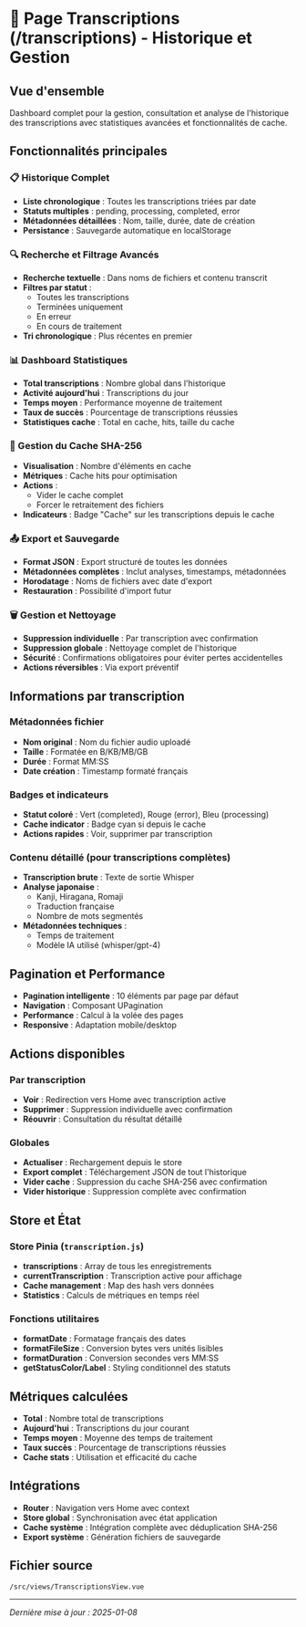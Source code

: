 # 📜 Page Transcriptions (/transcriptions) - Historique et Gestion

## Vue d'ensemble
Dashboard complet pour la gestion, consultation et analyse de l'historique des transcriptions avec statistiques avancées et fonctionnalités de cache.

## Fonctionnalités principales

### 📋 Historique Complet
- **Liste chronologique** : Toutes les transcriptions triées par date
- **Statuts multiples** : pending, processing, completed, error
- **Métadonnées détaillées** : Nom, taille, durée, date de création
- **Persistance** : Sauvegarde automatique en localStorage

### 🔍 Recherche et Filtrage Avancés
- **Recherche textuelle** : Dans noms de fichiers et contenu transcrit
- **Filtres par statut** :
  - Toutes les transcriptions
  - Terminées uniquement
  - En erreur
  - En cours de traitement
- **Tri chronologique** : Plus récentes en premier

### 📊 Dashboard Statistiques
- **Total transcriptions** : Nombre global dans l'historique
- **Activité aujourd'hui** : Transcriptions du jour
- **Temps moyen** : Performance moyenne de traitement
- **Taux de succès** : Pourcentage de transcriptions réussies
- **Statistiques cache** : Total en cache, hits, taille du cache

### 💾 Gestion du Cache SHA-256
- **Visualisation** : Nombre d'éléments en cache
- **Métriques** : Cache hits pour optimisation
- **Actions** :
  - Vider le cache complet
  - Forcer le retraitement des fichiers
- **Indicateurs** : Badge "Cache" sur les transcriptions depuis le cache

### 📤 Export et Sauvegarde
- **Format JSON** : Export structuré de toutes les données
- **Métadonnées complètes** : Inclut analyses, timestamps, métadonnées
- **Horodatage** : Noms de fichiers avec date d'export
- **Restauration** : Possibilité d'import futur

### 🗑️ Gestion et Nettoyage
- **Suppression individuelle** : Par transcription avec confirmation
- **Suppression globale** : Nettoyage complet de l'historique
- **Sécurité** : Confirmations obligatoires pour éviter pertes accidentelles
- **Actions réversibles** : Via export préventif

## Informations par transcription

### Métadonnées fichier
- **Nom original** : Nom du fichier audio uploadé
- **Taille** : Formatée en B/KB/MB/GB
- **Durée** : Format MM:SS
- **Date création** : Timestamp formaté français

### Badges et indicateurs
- **Statut coloré** : Vert (completed), Rouge (error), Bleu (processing)
- **Cache indicator** : Badge cyan si depuis le cache
- **Actions rapides** : Voir, supprimer par transcription

### Contenu détaillé (pour transcriptions complètes)
- **Transcription brute** : Texte de sortie Whisper
- **Analyse japonaise** :
  - Kanji, Hiragana, Romaji
  - Traduction française
  - Nombre de mots segmentés
- **Métadonnées techniques** :
  - Temps de traitement
  - Modèle IA utilisé (whisper/gpt-4)

## Pagination et Performance
- **Pagination intelligente** : 10 éléments par page par défaut
- **Navigation** : Composant UPagination
- **Performance** : Calcul à la volée des pages
- **Responsive** : Adaptation mobile/desktop

## Actions disponibles

### Par transcription
- **Voir** : Redirection vers Home avec transcription active
- **Supprimer** : Suppression individuelle avec confirmation
- **Réouvrir** : Consultation du résultat détaillé

### Globales
- **Actualiser** : Rechargement depuis le store
- **Export complet** : Téléchargement JSON de tout l'historique
- **Vider cache** : Suppression du cache SHA-256 avec confirmation
- **Vider historique** : Suppression complète avec confirmation

## Store et État

### Store Pinia (`transcription.js`)
- **transcriptions** : Array de tous les enregistrements
- **currentTranscription** : Transcription active pour affichage
- **Cache management** : Map des hash vers données
- **Statistics** : Calculs de métriques en temps réel

### Fonctions utilitaires
- **formatDate** : Formatage français des dates
- **formatFileSize** : Conversion bytes vers unités lisibles
- **formatDuration** : Conversion secondes vers MM:SS
- **getStatusColor/Label** : Styling conditionnel des statuts

## Métriques calculées
- **Total** : Nombre total de transcriptions
- **Aujourd'hui** : Transcriptions du jour courant
- **Temps moyen** : Moyenne des temps de traitement
- **Taux succès** : Pourcentage de transcriptions réussies
- **Cache stats** : Utilisation et efficacité du cache

## Intégrations
- **Router** : Navigation vers Home avec context
- **Store global** : Synchronisation avec état application
- **Cache système** : Intégration complète avec déduplication SHA-256
- **Export système** : Génération fichiers de sauvegarde

## Fichier source
`/src/views/TranscriptionsView.vue`

---

*Dernière mise à jour : 2025-01-08*